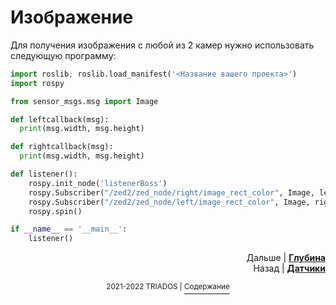 # Изображение

Для получения изображения с любой из 2 камер нужно использовать следующую программу:

```python
import roslib; roslib.load_manifest('<Название вашего проекта>')
import rospy

from sensor_msgs.msg import Image

def leftcallback(msg):
  print(msg.width, msg.height)

def rightcallback(msg):
  print(msg.width, msg.height)

def listener():
	rospy.init_node('listenerBoss')
	rospy.Subscriber("/zed2/zed_node/right/image_rect_color", Image, leftcallback)
	rospy.Subscriber("/zed2/zed_node/left/image_rect_color", Image, rightcallback)
	rospy.spin()

if __name__ == '__main__':
	listener()
```

<p align="right">Дальше | <b><a href="depth.md">Глубина</a></b>
<br/>
Назад | <b><a href="sensors.md">Датчики</a></b></p>
<p align="center"><sup>2021-2022 TRIADOS | </sup><a href="../README.md#содержание"><sup>Содержание</sup></a></p>
